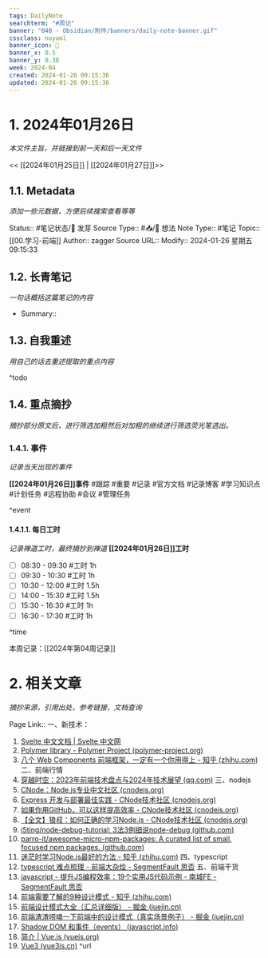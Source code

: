 ```yaml
---
tags: DailyNote
searchterm: "#周记"
banner: "040 - Obsidian/附件/banners/daily-note-banner.gif"
cssclass: noyaml
banner_icon: 💌
banner_x: 0.5
banner_y: 0.38
week: 2024-04
created: 2024-01-26 09:15:36
updated: 2024-01-26 09:15:36
---
```


# 1. 2024年01月26日

_本文件主旨，并链接到前一天和后一天文件_

<< [[2024年01月25日]] | [[2024年01月27日]]>>

## 1.1. Metadata

_添加一些元数据，方便后续搜索查看等等_

Status:: #笔记状态/🌱 发芽
Source Type:: #📥/💭 想法 
Note Type:: #笔记
Topic:: [[00.学习-前端]]
Author:: zagger
Source URL::
Modify:: 2024-01-26 星期五 09:15:33

## 1.2. 长青笔记

_一句话概括这篇笔记的内容_

- Summary::

## 1.3. 自我重述

_用自己的话去重述提取的重点内容_

^todo

## 1.4. 重点摘抄

_摘抄部分原文后，进行筛选加粗然后对加粗的继续进行筛选荧光笔选出。_

### 1.4.1. 事件

_记录当天出现的事件_

**[[2024年01月26日]]事件** 
#跟踪 #重要 #记录 #官方文档 #记录博客 #学习知识点 #计划任务 #远程协助 #会议 #管理任务

^event

#### 1.4.1.1. 每日工时

_记录禅道工时，最终摘抄到禅道_
**[[2024年01月26日]]工时**
- [ ] 08:30 - 09:30 #工时  1h
- [ ] 09:30 - 10:30 #工时  1h
- [ ] 10:30 - 12:00 #工时  1.5h
- [ ] 14:00 - 15:30 #工时  1.5h
- [ ] 15:30 - 16:30 #工时  1h
- [ ] 16:30 - 17:30 #工时  1h

^time

本周记录：[[2024年第04周记录]]

# 2. 相关文章

_摘抄来源，引用出处，参考链接，文档查询_

Page Link::
一、新技术：
1. [Svelte 中文文档 | Svelte 中文网](https://www.svelte.cn/)
2. [Polymer library - Polymer Project (polymer-project.org)](https://polymer-library.polymer-project.org/3.0/docs/devguide/feature-overview)
3. [八个 Web Components 前端框架，一定有一个你用得上 - 知乎 (zhihu.com)](https://zhuanlan.zhihu.com/p/667503469)
二、前端行情
1. [穿越时空：2023年前端技术盘点与2024年技术展望 (qq.com)](https://mp.weixin.qq.com/s/LiygBJqMN8U_vSpAjxMibQ)
三、nodejs
1. [CNode：Node.js专业中文社区 (cnodejs.org)](https://cnodejs.org/?tab=good)
2. [Express 开发与部署最佳实践 - CNode技术社区 (cnodejs.org)](https://cnodejs.org/topic/56a3c8f47ec020ed4b96b2cd)
3. [如果你用GitHub，可以这样提高效率 - CNode技术社区 (cnodejs.org)](https://cnodejs.org/topic/5698d752adf526da2aeb237f)
4. [【全文】狼叔：如何正确的学习Node.js - CNode技术社区 (cnodejs.org)](https://cnodejs.org/topic/5ab3166be7b166bb7b9eccf7)
5. [i5ting/node-debug-tutorial: 3法3例细说node-debug (github.com)](https://github.com/i5ting/node-debug-tutorial)
6. [parro-it/awesome-micro-npm-packages: A curated list of small, focused npm packages. (github.com)](https://github.com/parro-it/awesome-micro-npm-packages)
7. [迷茫时学习Node.js最好的方法 - 知乎 (zhihu.com)](https://zhuanlan.zhihu.com/p/29625882)
四、typescript
1. [typescript 难点梳理 - 前端大杂烩 - SegmentFault 思否](https://segmentfault.com/a/1190000020300143?utm_source=sf-similar-article)
五、前端干货
1. [javascript - 提升JS编程效率：19个实用JS代码示例 - 南城FE - SegmentFault 思否](https://segmentfault.com/a/1190000044409049?utm_source=sf-similar-article)
2. [前端需要了解的9种设计模式 - 知乎 (zhihu.com)](https://zhuanlan.zhihu.com/p/133263261)
3. [前端设计模式大全（汇总详细版） - 掘金 (juejin.cn)](https://juejin.cn/post/7223185420157993017)
4. [前端渣渣唠嗑一下前端中的设计模式（真实场景例子） - 掘金 (juejin.cn)](https://juejin.cn/post/6844904138707337229)
5. [Shadow DOM 和事件（events） (javascript.info)](https://zh.javascript.info/shadow-dom-events)
6. [简介 | Vue.js (vuejs.org)](https://cn.vuejs.org/guide/introduction.html)
7. [Vue3 (vue3js.cn)](https://www.vue3js.cn/)
^url
